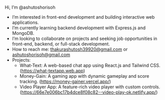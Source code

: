  Hi, I’m @ashutoshorisoh
-  I’m interested in front-end development and building interactive web applications.
-  I’m currently learning backend development with Express.js and MongoDB.
-  I’m looking to collaborate on projects and seeking job opportunities in front-end, backend, or full-stack development.
-  How to reach me: thakurashutosh39920@gmail.com or ashutoshorisoh@gmail.com
-  Projects:
   - What-Text: A web-based chat app using React.js and Tailwind CSS. (https://what-textapp.web.app)
   - Money-Gain: A gaming app with dynamic gameplay and score tracking. (https://money-gainer.vercel.app/)
   - Video Player App: A feature-rich video player with custom controls. (https://66e7e006bc17b4dce8f08c82--video-play-ok.netlify.app/)


<!---
ashutoshorisoh/ashutoshorisoh is a ✨ special ✨ repository because its `README.md` (this file) appears on your GitHub profile.
You can click the Preview link to take a look at your changes.
--->
